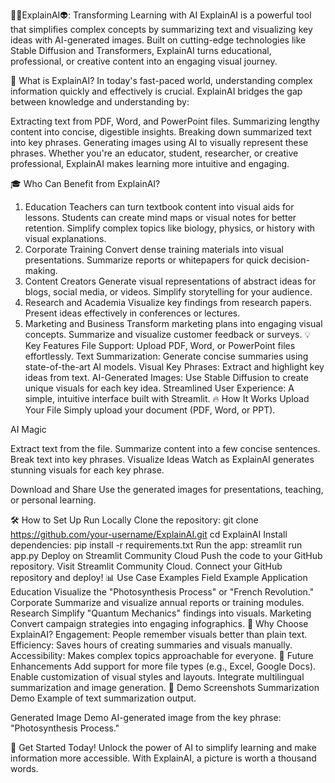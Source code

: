 📝🤓ExplainAI👽: Transforming Learning with AI
ExplainAI is a powerful tool that simplifies complex concepts by summarizing text and visualizing key ideas with AI-generated images. Built on cutting-edge technologies like Stable Diffusion and Transformers, ExplainAI turns educational, professional, or creative content into an engaging visual journey.

🌟 What is ExplainAI?
In today's fast-paced world, understanding complex information quickly and effectively is crucial. ExplainAI bridges the gap between knowledge and understanding by:

Extracting text from PDF, Word, and PowerPoint files.
Summarizing lengthy content into concise, digestible insights.
Breaking down summarized text into key phrases.
Generating images using AI to visually represent these phrases.
Whether you're an educator, student, researcher, or creative professional, ExplainAI makes learning more intuitive and engaging.

🎓 Who Can Benefit from ExplainAI?
1. Education
Teachers can turn textbook content into visual aids for lessons.
Students can create mind maps or visual notes for better retention.
Simplify complex topics like biology, physics, or history with visual explanations.
2. Corporate Training
Convert dense training materials into visual presentations.
Summarize reports or whitepapers for quick decision-making.
3. Content Creators
Generate visual representations of abstract ideas for blogs, social media, or videos.
Simplify storytelling for your audience.
4. Research and Academia
Visualize key findings from research papers.
Present ideas effectively in conferences or lectures.
5. Marketing and Business
Transform marketing plans into engaging visual concepts.
Summarize and visualize customer feedback or surveys.
💡 Key Features
File Support: Upload PDF, Word, or PowerPoint files effortlessly.
Text Summarization: Generate concise summaries using state-of-the-art AI models.
Visual Key Phrases: Extract and highlight key ideas from text.
AI-Generated Images: Use Stable Diffusion to create unique visuals for each key idea.
Streamlined User Experience: A simple, intuitive interface built with Streamlit.
🔥 How It Works
Upload Your File
Simply upload your document (PDF, Word, or PPT).

AI Magic

Extract text from the file.
Summarize content into a few concise sentences.
Break text into key phrases.
Visualize Ideas
Watch as ExplainAI generates stunning visuals for each key phrase.

Download and Share
Use the generated images for presentations, teaching, or personal learning.

🛠 How to Set Up
Run Locally
Clone the repository:
git clone https://github.com/your-username/ExplainAI.git
cd ExplainAI
Install dependencies:
pip install -r requirements.txt
Run the app:
streamlit run app.py
Deploy on Streamlit Community Cloud
Push the code to your GitHub repository.
Visit Streamlit Community Cloud.
Connect your GitHub repository and deploy!
📊 Use Case Examples
Field	Example Application
Education	Visualize the "Photosynthesis Process" or "French Revolution."
Corporate	Summarize and visualize annual reports or training modules.
Research	Simplify "Quantum Mechanics" findings into visuals.
Marketing	Convert campaign strategies into engaging infographics.
💎 Why Choose ExplainAI?
Engagement: People remember visuals better than plain text.
Efficiency: Saves hours of creating summaries and visuals manually.
Accessibility: Makes complex topics approachable for everyone.
🧠 Future Enhancements
Add support for more file types (e.g., Excel, Google Docs).
Enable customization of visual styles and layouts.
Integrate multilingual summarization and image generation.
📸 Demo Screenshots
Summarization Demo
Example of text summarization output.

Generated Image Demo
AI-generated image from the key phrase: "Photosynthesis Process."

🔗 Get Started Today!
Unlock the power of AI to simplify learning and make information more accessible. With ExplainAI, a picture is worth a thousand words.
